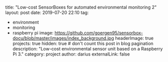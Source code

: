 title: "Low-cost SensorBoxes for automated environmental monitoring 2"
layout: post
date: 2019-07-20 22:10
tag: 
 - environment
 - monitoring
 - raspberry pi
image: https://github.com/goergen95/sensorbox-docu/blob/master/images/index_background.jpg
headerImage: true
projects: true
hidden: true # don't count this post in blog pagination
description: "Low-cost environmental sensor unit based on a Raspberry Pi 3."
category: project
author: darius
externalLink: false